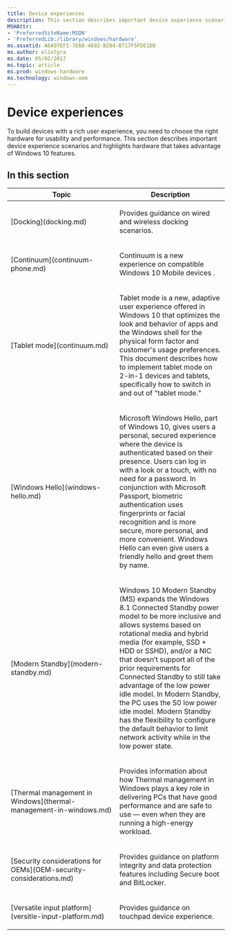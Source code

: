 ```yaml
---
title: Device experiences
description: This section describes important device experience scenarios and highlights hardware that takes advantage of Windows 10 features.
MSHAttr:
- 'PreferredSiteName:MSDN'
- 'PreferredLib:/library/windows/hardware'
ms.assetid: A6A97EF1-7E60-4692-B284-B717F5FDE1D8
ms.author: eliotgra
ms.date: 05/02/2017
ms.topic: article
ms.prod: windows-hardware
ms.technology: windows-oem
---
```


# Device experiences


To build devices with a rich user experience, you need to choose the right hardware for usability and performance. This section describes important device experience scenarios and highlights hardware that takes advantage of Windows 10 features.

## In this section


<table>
<colgroup>
<col width="50%" />
<col width="50%" />
</colgroup>
<thead>
<tr class="header">
<th>Topic</th>
<th>Description</th>
</tr>
</thead>
<tbody>
<tr class="even">
<td><p>[Docking](docking.md)</p></td>
<td><p>Provides guidance on wired and wireless docking scenarios.</p></td>
</tr>
<tr class="odd">
<td><p>[Continuum](continuum-phone.md)</p></td>
<td><p>Continuum is a new experience on compatible Windows 10 Mobile devices .</p></td>
</tr>
<tr class="even">
<td><p>[Tablet mode](continuum.md)</p></td>
<td><p>Tablet mode is a new, adaptive user experience offered in Windows 10 that optimizes the look and behavior of apps and the Windows shell for the physical form factor and customer's usage preferences. This document describes how to implement tablet mode on 2-in-1 devices and tablets, specifically how to switch in and out of &quot;tablet mode.&quot;</p></td>
</tr>
<tr class="odd">
<td><p>[Windows Hello](windows-hello.md)</p></td>
<td><p>Microsoft Windows Hello, part of Windows 10, gives users a personal, secured experience where the device is authenticated based on their presence. Users can log in with a look or a touch, with no need for a password. In conjunction with Microsoft Passport, biometric authentication uses fingerprints or facial recognition and is more secure, more personal, and more convenient. Windows Hello can even give users a friendly hello and greet them by name.</p></td>
</tr>
<tr class="even">
<td><p>[Modern Standby](modern-standby.md)</p></td>
<td><p>Windows 10 Modern Standby (MS) expands the Windows 8.1 Connected Standby power model to be more inclusive and allows systems based on rotational media and hybrid media (for example, SSD + HDD or SSHD), and/or a NIC that doesn’t support all of the prior requirements for Connected Standby to still take advantage of the low power idle model. In Modern Standby, the PC uses the S0 low power idle model. Modern Standby has the flexibility to configure the default behavior to limit network activity while in the low power state.</p></td>
</tr>
<tr class="odd">
<td><p>[Thermal management in Windows](thermal-management-in-windows.md)</p></td>
<td><p>Provides information about how Thermal management in Windows plays a key role in delivering PCs that have good performance and are safe to use — even when they are running a high-energy workload.</p></td>
</tr>
<tr class="even">
<td><p>[Security considerations for OEMs](OEM-security-considerations.md)</p></td>
<td><p>Provides guidance on platform integrity and data protection features including Secure boot and BitLocker.</p></td>
</tr>
<tr class="odd">
<td><p>[Versatile input platform](versitle-input-platform.md)</p></td>
<td><p>Provides guidance on touchpad device experience.</p></td>
</tr>
</tbody>
</table>

 

 

 






